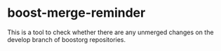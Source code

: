 # boost-merge-reminder
This is a tool to check whether there are any unmerged changes on the develop branch of boostorg repositories.
